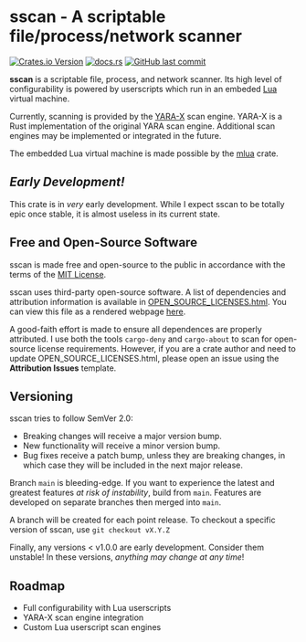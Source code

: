 # sscan - A scriptable file/process/network scanner

[![Crates.io Version](https://img.shields.io/crates/v/sscan)](https://crates.io/crates/sscan)
[![docs.rs](https://img.shields.io/docsrs/sscan)](https://docs.rs/sscan/latest/sscan/)
[![GitHub last commit](https://img.shields.io/github/last-commit/ctx400/sscan)](https://github.com/ctx400/sscan/commits/main/)


**sscan** is a scriptable file, process, and network scanner.
Its high level of configurability is powered by userscripts which run in
an embeded [Lua](https://www.lua.org/) virtual machine.

Currently, scanning is provided by the
[YARA-X](https://virustotal.github.io/yara-x/) scan engine. YARA-X is a
Rust implementation of the original YARA scan engine. Additional scan
engines may be implemented or integrated in the future.

The embedded Lua virtual machine is made possible by the
[mlua](https://crates.io/crates/mlua) crate.

## *Early Development!*

This crate is in *very* early development. While I expect sscan to be
totally epic once stable, it is almost useless in its current state.

## Free and Open-Source Software

sscan is made free and open-source to the public in accordance with
the terms of the [MIT License](LICENSE.md).

sscan uses third-party open-source software. A list of dependencies and
attribution information is available in
[OPEN_SOURCE_LICENSES.html](OPEN_SOURCE_LICENSES.html). You can view
this file as a rendered webpage
[here](https://htmlpreview.github.io/?https://github.com/ctx400/sscan/blob/main/OPEN_SOURCE_LICENSES.html).

A good-faith effort is made to ensure all dependences are properly
attributed. I use both the tools `cargo-deny` and `cargo-about` to scan
for open-source license requirements. However, if you are a crate author
and need to update OPEN_SOURCE_LICENSES.html, please open an issue using
the **Attribution Issues** template.

## Versioning

sscan tries to follow SemVer 2.0:

- Breaking changes will receive a major version bump.
- New functionality will receive a minor version bump.
- Bug fixes receive a patch bump, unless they are breaking changes,
  in which case they will be included in the next major release.

Branch `main` is bleeding-edge. If you want to experience the latest and
greatest features *at risk of instability*, build from `main`. Features
are developed on separate branches then merged into `main`.

A branch will be created for each point release. To checkout a specific
version of sscan, use `git checkout vX.Y.Z`

Finally, any versions \< v1.0.0 are early development. Consider them unstable!
In these versions, *anything may change at any time*!

## Roadmap

- Full configurability with Lua userscripts
- YARA-X scan engine integration
- Custom Lua userscript scan engines
